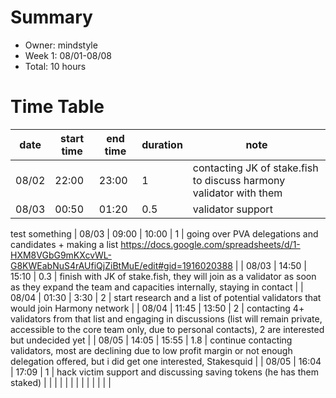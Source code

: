 # Summary
* Owner: mindstyle
* Week 1: 08/01-08/08
* Total: 10 hours

# Time Table
| date  | start time  | end time | duration  |  note |
|---|---|---|---|---|
| 08/02  | 22:00 | 23:00 | 1 | contacting JK of stake.fish to discuss harmony validator with them  |
| 08/03 | 00:50 | 01:20  | 0.5 |  validator support |
test  something
| 08/03  | 09:00 | 10:00 | 1 | going over PVA delegations and candidates + making a list https://docs.google.com/spreadsheets/d/1-HXM8VGbG9mKXcvWL-G8KWEabNuS4rAUfiQjZiBtMuE/edit#gid=1916020388  |
| 08/03  | 14:50  | 15:10  |  0.3 | finish with JK of stake.fish, they will join as a validator as soon as they expand the team and capacities internally, staying in contact  |
|  08/04 |  01:30 |  3:30 |  2 | start research and a list of potential validators that would join Harmony network  |
| 08/04  |  11:45 |  13:50 | 2  |  contacting 4+ validators from that list and engaging in discussions (list will remain private, accessible to the core team only, due to personal contacts), 2 are interested but undecided yet |
| 08/05  | 14:05  |  15:55  | 1.8 |  continue contacting validators, most are declining due to low profit margin or not enough delegation offered, but i did get one interested, Stakesquid |
| 08/05  | 16:04  |  17:09  |  1 |  hack victim support and discussing saving tokens (he has them staked) |
|   |   |    |   |   |
|   |   |    |   |   |

